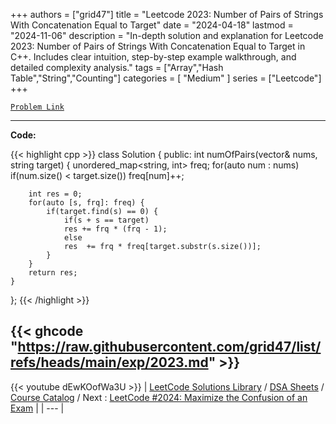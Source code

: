 
+++
authors = ["grid47"]
title = "Leetcode 2023: Number of Pairs of Strings With Concatenation Equal to Target"
date = "2024-04-18"
lastmod = "2024-11-06"
description = "In-depth solution and explanation for Leetcode 2023: Number of Pairs of Strings With Concatenation Equal to Target in C++. Includes clear intuition, step-by-step example walkthrough, and detailed complexity analysis."
tags = ["Array","Hash Table","String","Counting"]
categories = [
    "Medium"
]
series = ["Leetcode"]
+++



[`Problem Link`](https://leetcode.com/problems/number-of-pairs-of-strings-with-concatenation-equal-to-target/description/)

---
**Code:**

{{< highlight cpp >}}
class Solution {
public:
    int numOfPairs(vector<string>& nums, string target) {
        unordered_map<string, int> freq;
        for(auto num : nums) if(num.size() < target.size()) freq[num]++;

        int res = 0;
        for(auto [s, frq]: freq) {
            if(target.find(s) == 0) {
                if(s + s == target) 
                res += frq * (frq - 1);
                else
                res  += frq * freq[target.substr(s.size())];
            }
        }
        return res;
    }
};
{{< /highlight >}}

{{< ghcode "https://raw.githubusercontent.com/grid47/list/refs/heads/main/exp/2023.md" >}}
---
{{< youtube dEwKOofWa3U >}}
| [LeetCode Solutions Library](https://grid47.xyz/leetcode/) / [DSA Sheets](https://grid47.xyz/sheets/) / [Course Catalog](https://grid47.xyz/courses/) / Next : [LeetCode #2024: Maximize the Confusion of an Exam](https://grid47.xyz/leetcode/solution-2024-maximize-the-confusion-of-an-exam/) |
| --- |

